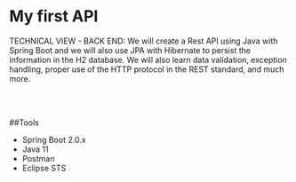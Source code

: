 # My first API

TECHNICAL VIEW - BACK END:
We will create a Rest API using Java with Spring Boot and we will also use JPA with Hibernate to persist the information in the H2 database. We will also learn data validation, exception handling, proper use of the HTTP protocol in the REST standard, and much more.

<br><br>

##Tools

* Spring Boot 2.0.x
* Java 11
* Postman
* Eclipse STS
